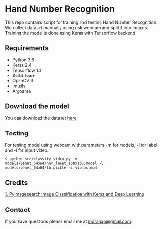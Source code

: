 # Hand Number Recognition

This repo contains script for training and testing Hand Number Recognition. We collect dataset manually using usb webcam and split it into images. Training the model is done using Keras with Tensorflow backend.

## Requirements
* Python 3.6
* Keras 2.4
* Tensorflow 1.3
* Scikit-learn
* OpenCV 3
* Imutils
* Argparse

## Download the model
You can download the dataset [here](https://drive.google.com/file/d/1itTa-Pf70cQnPwgY8EDYRPvNv9GUtxU8/view?usp=sharing)

## Testing
For testing model using webcam with parameters -m for models, -l for label and -i for input video.

    $ python src/classify_video.py -m models/lenet_64x64/hnr_lenet_150x150.model -l models/lenet_64x64/lb.pickle -i videos.mp4

## Credits
[1. Pyimagesearch Image Classification with Keras and Deep Learning](https://www.pyimagesearch.com/2017/12/11/image-classification-with-keras-and-deep-learning/)

## Contact
If you have questions please email me at indrango@gmail.com.